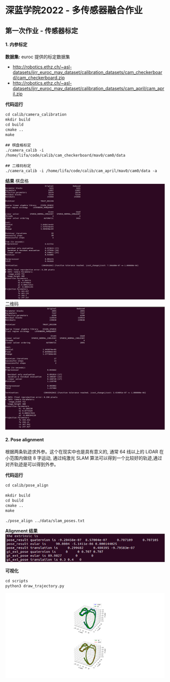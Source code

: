 # 深蓝学院2022 - 多传感器融合作业

## 第一次作业 - 传感器标定

#### 1. 内参标定

**数据集:** euroc 提供的标定数据集
- http://robotics.ethz.ch/~asl-datasets/ijrr_euroc_mav_dataset/calibration_datasets/cam_checkerboard/cam_checkerboard.zip
- http://robotics.ethz.ch/~asl-datasets/ijrr_euroc_mav_dataset/calibration_datasets/cam_april/cam_april.zip

**代码运行**
```
cd calib/camera_calibration
mkdir build 
cd build
cmake ..
make

## 棋盘格标定
./camera_calib -i /home/lifa/code/calib/cam_checkerboard/mav0/cam0/data

## 二维码标定
./camera_calib -i /home/lifa/code/calib/cam_april/mav0/cam0/data -a
```
**结果**
棋盘格
![](./figures/1-1-intrinsic-calib-1.png)
二维码
![](./figures/1-1-intrinsic-calib-2.png)


#### 2. Pose alignment

根据两条轨迹求外参。这个在现实中也是具有意义的, 通常 64 线以上的 LiDAR 在小范围内做绕 8 字运动, 通过纯激光 SLAM 算法可以得到一个比较好的轨迹,通过对齐轨迹是可以得到外参。

**代码运行**
```
cd calib/pose_align

mkdir build 
cd build
cmake ..
make

./pose_align ../data/slam_poses.txt
```

**Alignment 结果**
![](./figures/1-2-pose_align-1.png)

**可视化**

```
cd scripts
python3 draw_trajectory.py
```
![](./figures/1-2-pose_align-2.png)

